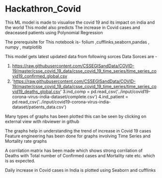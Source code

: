 # Hackathron_Covid

This ML model is made to visualise the covid 19 and its impact on india and the world
This model also predicts The increase in Covid cases and deaceased patients using Polynomial Regression

The prerequisite for This notebook is-
folium ,cufflinks,seaborn,pandas , numpy , matplotlib

This model gets latest updated data from following sorces
Data Sorces are -
1. https://raw.githubusercontent.com/CSSEGISandData/COVID-19/master/csse_covid_19_data/csse_covid_19_time_series/time_series_covid19_confirmed_global.csv
2. 'https://raw.githubusercontent.com/CSSEGISandData/COVID-19/master/csse_covid_19_data/csse_covid_19_time_series/time_series_covid19_deaths_global.csv'
3.ind_comp = pd.read_csv('../input/covid19-corona-virus-india-dataset/complete.csv')
4.ind_patient = pd.read_csv('../input/covid19-corona-virus-india-dataset/patients_data.csv')

Many types of graphs has been plotted this can be seen by clicking on external view with nbviewer in github

The graphs help in understanding the trend of increase in Covid 19 cases
Feature engineering has been done for graphs involving Time Series and Mortality rate graphs

A corrilation matrix has been made which shows strong corrilation of Deaths with Total number of Confirmed cases and Mortality rate etc. which is as expected.

Daily increase in Covid cases in India is plotted using Seaborn and cufflinks
